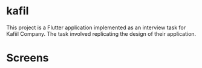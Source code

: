 # kafil

This project is a Flutter application implemented as an interview task for Kafiil Company. The task involved replicating the design of their application.

# Screens
